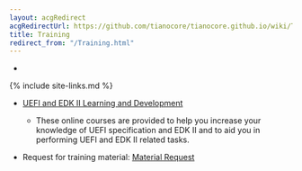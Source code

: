 ```yaml
---
layout: acgRedirect
acgRedirectUrl: https://github.com/tianocore/tianocore.github.io/wiki/Training
title: Training
redirect_from: "/Training.html"
---
```

-
{% include site-links.md %}


* <a  href="{{baseurl}}/training/Learn_n_Development.html"> UEFI and EDK II
  Learning and Development </a>
  * These online courses are provided to
    help you increase your knowledge of UEFI specification and EDK II
    and to aid you in performing UEFI and EDK II related tasks.

* Request for training material: [Material
  Request](mailto:{{adminemail}}?Subject=UEFI%20Training%20Material&body=UEFI%20Training%20Material)
